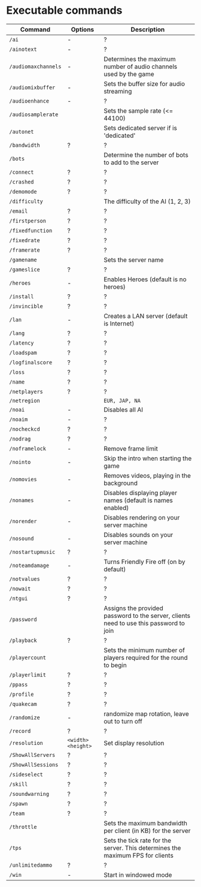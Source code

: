 # Executable commands

| Command | Options | Description |
| ----|---- | --- |
| `/ai` | - | ? |
| `/ainotext` | - | ? |
| `/audiomaxchannels` | - | Determines the maximum number of audio channels used by the game |
| `/audiomixbuffer` | - | Sets the buffer size for audio streaming |
| `/audioenhance` | - | ? |
| `/audiosamplerate` | <samplerate> | Sets the sample rate (<= 44100) |
| `/autonet` | <network> | Sets dedicated server if <network> is 'dedicated' |
| `/bandwidth` | ? | ? |
| `/bots` | <botnumber> | Determine the number of bots to add to the server |
| `/connect` | ? | ? |
| `/crashed` | ? | ? |
| `/demomode` | ? | ? |
| `/difficulty` | <difficulty> | The difficulty of the AI (1, 2, 3) |
| `/email` | ? | ? |
| `/firstperson` | ? | ? |
| `/fixedfunction` | ? | ? |
| `/fixedrate` | ? | ? |
| `/framerate` | ? | ? |
| `/gamename` | <name> | Sets the server name |
| `/gameslice` | ? | ? |
| `/heroes` | - | Enables Heroes (default is no heroes) |
| `/install` | ? | ? |
| `/invincible` | ? | ? |
| `/lan` | - | Creates a LAN server (default is Internet) |
| `/lang` | ? | ? |
| `/latency` | ? | ? |
| `/loadspam` | ? | ? |
| `/logfinalscore` | ? | ? |
| `/loss` | ? | ? |
| `/name` | ? | ? |
| `/netplayers` | ? | ? |
| `/netregion` | <region> | `EUR, JAP, NA` |
| `/noai` | - | Disables all AI |
| `/noaim` | - | ? |
| `/nocheckcd` | ? | ? |
| `/nodrag` | ? | ? |
| `/noframelock` | - | Remove frame limit |
| `/nointo` | - | Skip the intro when starting the game |
| `/nomovies` | - | Removes videos, playing in the background |
| `/nonames` | - | Disables displaying player names (default is names enabled) |
| `/norender` | - | Disables rendering on your server machine |
| `/nosound` | - | Disables sounds on your server machine |
| `/nostartupmusic` | ? | ? |
| `/noteamdamage` | - | Turns Friendly Fire off (on by default) |
| `/notvalues` | ? | ? |
| `/nowait` | ? | ? |
| `/ntgui` | ? | ? |
| `/password` | <password> | Assigns the provided password to the server, clients need to use this password to join |
| `/playback` | ? | ? |
| `/playercount` | <playercount> | Sets the minimum number of players required for the round to begin |
| `/playerlimit` | ? | ? |
| `/ppass` | ? | ? |
| `/profile` | ? | ? |
| `/quakecam` | ? | ? |
| `/randomize` | - | randomize map rotation, leave out to turn off |
| `/record` | ? | ? |
| `/resolution` | `<width>` `<height>` | Set display resolution |
| `/ShowAllServers` | ? | ? |
| `/ShowAllSessions` | ? | ? |
| `/sideselect` | ? | ? |
| `/skill` | ? | ? |
| `/soundwarning` | ? | ? |
| `/spawn` | ? | ? |
| `/team` | ? | ? |
| `/throttle` | <bandwidth> | Sets the maximum bandwidth per client (in KB) for the server |
| `/tps` | <ticks> | Sets the tick rate for the server. This determines the maximum FPS for clients |
| `/unlimitedammo` | ? | ? |
| `/win` | - | Start in windowed mode |
